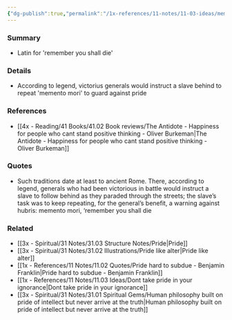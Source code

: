 ```yaml
---
{"dg-publish":true,"permalink":"/1x-references/11-notes/11-03-ideas/memento-mori/","title":"Momentus Mori","noteIcon":""}
---
```



### Summary
- Latin for 'remember you shall die'

### Details
 - According to legend, victorius generals would instruct a slave behind to repeat 'memento mori' to guard against pride

### References
- [[4x - Reading/41 Books/41.02 Book reviews/The Antidote - Happiness for people who cant stand positive thinking - Oliver Burkeman\|The Antidote - Happiness for people who cant stand positive thinking - Oliver Burkeman]]

### Quotes
- Such traditions date at least to ancient Rome. There, according to legend, generals who had been victorious in battle would instruct a slave to follow behind as they paraded through the streets; the slave’s task was to keep repeating, for the general’s benefit, a warning against hubris: memento mori, ‘remember you shall die


### Related
- [[3x - Spiritual/31 Notes/31.03 Structure Notes/Pride\|Pride]]
- [[3x - Spiritual/31 Notes/31.02 Illustrations/Pride like alter\|Pride like alter]]
- [[1x - References/11 Notes/11.02 Quotes/Pride hard to subdue - Benjamin Franklin\|Pride hard to subdue - Benjamin Franklin]]
- [[1x - References/11 Notes/11.03 Ideas/Dont take pride in your ignorance\|Dont take pride in your ignorance]]
- [[3x - Spiritual/31 Notes/31.01 Spiritual Gems/Human philosophy built on pride of intellect but never arrive at the truth\|Human philosophy built on pride of intellect but never arrive at the truth]]